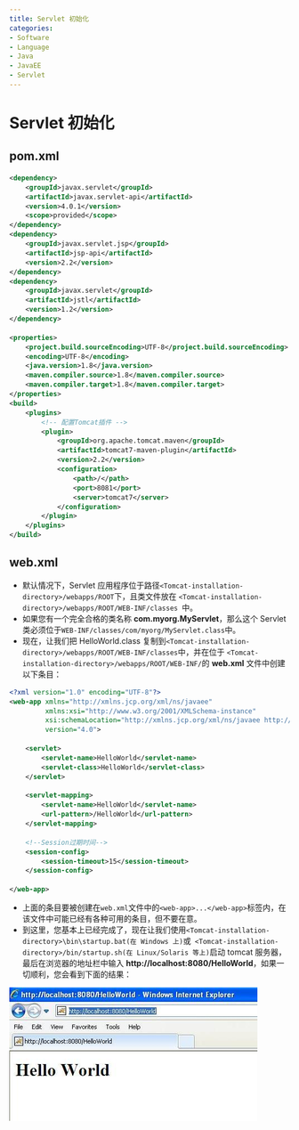 ```yaml
---
title: Servlet 初始化
categories:
- Software
- Language
- Java
- JavaEE
- Servlet
---
```

# Servlet 初始化

## pom.xml

```xml
<dependency>
    <groupId>javax.servlet</groupId>
    <artifactId>javax.servlet-api</artifactId>
    <version>4.0.1</version>
    <scope>provided</scope>
</dependency>
<dependency>
    <groupId>javax.servlet.jsp</groupId>
    <artifactId>jsp-api</artifactId>
    <version>2.2</version>
</dependency>
<dependency>
    <groupId>javax.servlet</groupId>
    <artifactId>jstl</artifactId>
    <version>1.2</version>
</dependency>

<properties>
    <project.build.sourceEncoding>UTF-8</project.build.sourceEncoding>
    <encoding>UTF-8</encoding>
    <java.version>1.8</java.version>
    <maven.compiler.source>1.8</maven.compiler.source>
    <maven.compiler.target>1.8</maven.compiler.target>
</properties>
<build>
    <plugins>
        <!-- 配置Tomcat插件 -->
        <plugin>
            <groupId>org.apache.tomcat.maven</groupId>
            <artifactId>tomcat7-maven-plugin</artifactId>
            <version>2.2</version>
            <configuration>
                <path>/</path>
                <port>8081</port>
                <server>tomcat7</server>
            </configuration>
        </plugin>
    </plugins>
</build>
```

## web.xml

- 默认情况下，Servlet 应用程序位于路径` <Tomcat-installation-directory>/webapps/ROOT `下，且类文件放在 `<Tomcat-installation-directory>/webapps/ROOT/WEB-INF/classes `中。
- 如果您有一个完全合格的类名称 **com.myorg.MyServlet**，那么这个 Servlet 类必须位于`WEB-INF/classes/com/myorg/MyServlet.class`中。
- 现在，让我们把 HelloWorld.class 复制到`<Tomcat-installation-directory>/webapps/ROOT/WEB-INF/classes`中，并在位于 `<Tomcat-installation-directory>/webapps/ROOT/WEB-INF/`的 **web.xml** 文件中创建以下条目：

```xml
<?xml version="1.0" encoding="UTF-8"?>
<web-app xmlns="http://xmlns.jcp.org/xml/ns/javaee"
         xmlns:xsi="http://www.w3.org/2001/XMLSchema-instance"
         xsi:schemaLocation="http://xmlns.jcp.org/xml/ns/javaee http://xmlns.jcp.org/xml/ns/javaee/web-app_4_0.xsd"
         version="4.0">

    <servlet>
        <servlet-name>HelloWorld</servlet-name>
        <servlet-class>HelloWorld</servlet-class>
    </servlet>

    <servlet-mapping>
        <servlet-name>HelloWorld</servlet-name>
        <url-pattern>/HelloWorld</url-pattern>
    </servlet-mapping>

    <!--Session过期时间-->
    <session-config>
        <session-timeout>15</session-timeout>
    </session-config>

</web-app>
```

- 上面的条目要被创建在`web.xml`文件中的`<web-app>...</web-app>`标签内，在该文件中可能已经有各种可用的条目，但不要在意。
- 到这里，您基本上已经完成了，现在让我们使用`<Tomcat-installation-directory>\bin\startup.bat(在 Windows 上)`或` <Tomcat-installation-directory>/bin/startup.sh(在 Linux/Solaris 等上)`启动 tomcat 服务器，最后在浏览器的地址栏中输入 **http://localhost:8080/HelloWorld**，如果一切顺利，您会看到下面的结果：

![](https://raw.githubusercontent.com/LuShan123888/Files/main/Pictures/2020-12-10-2020-11-15-servlet-example-5017053.jpg)
